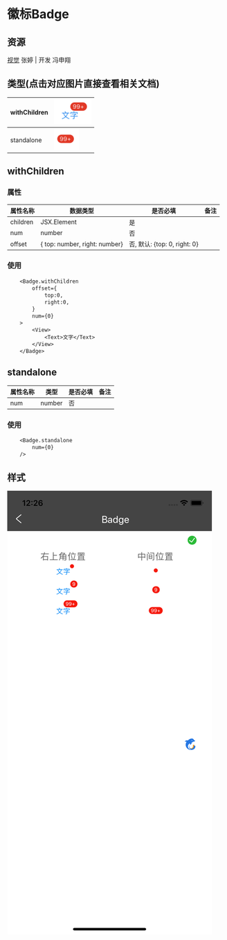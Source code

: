 
# 徽标Badge

## 资源
[视觉](http://cdp.release.ctripcorp.com/project/sketch/%E3%80%90%E8%87%AA%E7%94%B1%E8%A1%8CUI%E7%BB%84%E4%BB%B6%E5%BA%93%E3%80%91%E5%BE%BD%E6%A0%87/index.html) 张婷 | 开发 冯申翔

## 类型(点击对应图片直接查看相关文档)
| withChildren | [![alt children](./image/badge/children.png "children.png")](#withchildren) |
| ------------ | ------------------------------------------------------------ |
| standalone   | [![alt standalone](./image/badge/standalone.png "standalone.png")](#standalone) |

## withChildren
### 属性

| 属性名称     | 数据类型                            | 是否必填                      | 备注 |
|----------|-------------------------------|---------------------------|----|
| children | JSX.Element   | 是                         |    |
| num      | number                        | 否                         |    |
| offset   | { top: number, right: number} | 否, 默认: {top: 0, right: 0} |    |
### 使用
```tsx
    <Badge.withChildren
    	offset={
    		top:0,
    		right:0,
    	}
    	num={0}
    >
    	<View>
    		<Text>文字</Text>
    	</View>
    </Badge>
```

## standalone 
| 属性名称 | 类型   | 是否必填 | 备注 |
| -------- | ------ | -------- | ---- |
| num      | number | 否       |      |

### 使用
```tsx
    <Badge.standalone
    	num={0}
    />
```

## 样式

![badge](./image/badge/index.png#wh3)